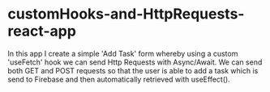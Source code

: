 # customHooks-and-HttpRequests-react-app
In this app I create a simple 'Add Task' form whereby using a custom 'useFetch' hook we can send Http Requests with Async/Await. We can send both GET and POST requests so that the user is able to add a task which is send to Firebase and then automatically retrieved with useEffect().
